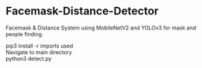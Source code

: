 # Facemask-Distance-Detector
 Facemask & Distance System using MobileNetV2 and YOLOv3 for mask and people finding.
 
 pip3 install -r imports used
 <br>
 Navigate to main directory
 <br>
 python3 detect.py
